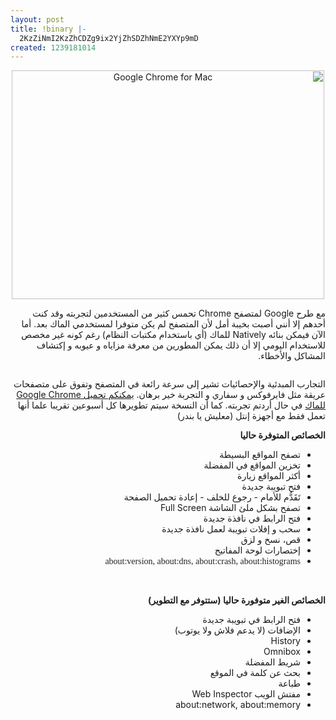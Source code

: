 ```yaml
---
layout: post
title: !binary |-
  2KzZiNmI2KzZhCDZg9ix2YjZhSDZhNmE2YXYp9mD
created: 1239181014
---
```

<div style="direction: rtl; text-align: right;">
<p style="direction: rtl; text-align: center;"><a title="Google Chrome for Mac by Yousef.Raffah.com, on Flickr" href="http://www.flickr.com/photos/35968034@N06/3423697346/"><img width="500" height="366" alt="Google Chrome for Mac" src="http://farm4.static.flickr.com/3358/3423697346_5c1cae5a5e.jpg" /></a></p>
<p style="direction: rtl; text-align: right;">مع طرح Google لمتصفح Chrome تحمس كثير من المستخدمين لتجربته وقد كنت أحدهم إلا أنني أصبت بخيبة أمل لأن المتصفح لم يكن متوفرا لمستخدمي الماك بعد. أما الآن فيمكن بنائه Natively للماك (أي باستخدام مكتبات النظام) رغم كونه غير مخصص للاستخدام اليومي إلا أن ذلك يمكن المطورين من معرفة مزاياه و عيوبه و إكتشاف المشاكل والأخطاء.</p>
<p style="text-align: center;direction: rtl;"><img alt="" src="http://www.manu-j.com/blog/wp-content/uploads/2009/04/s3001.jpg" /></p>
<p style="direction: rtl; text-align: right;">التجارب المبدئية والإحصائيات تشير إلى سرعة رائعة في المتصفح وتفوق على متصفحات عريقة مثل فايرفوكس و سفاري و التجربة خير برهان. <a href="http://www.manu-j.com/downloads/apps/Chromium.zip">يمكنكم تحميل Google Chrome للماك</a> في حال أردتم تجربته. كما أن النسخة سيتم تطويرها كل أسبوعين تقريبا علما أنها تعمل فقط مع أجهزة إنتل (معليش يا بندر)</p>
<p style="direction: rtl; text-align: right;"><strong>الخصائص المتوفرة حاليا</strong></p>
<ul>
    <li>تصفح المواقع البسيطة</li>
    <li>تخزين المواقع في المفضلة</li>
    <li>أكثر المواقع زيارة</li>
    <li>فتح تبويبة جديدة</li>
    <li>تَقَدُّم للأمام - رجوع للخلف - إعادة تحميل الصفحة</li>
    <li>تصفح بشكل ملئ الشاشة Full Screen</li>
    <li>فتح الرابط في نافذة جديدة</li>
    <li>سحب و إفلات تبويبة لعمل نافذة جديدة</li>
    <li>قص، نسخ و لزق</li>
    <li>إختصارات لوحة المفاتيح</li>
    <li><span style="font-family: Verdana; color: #242424;">about:version, about:dns, about:crash, about:histograms</span></li>
</ul>
<p style="direction: rtl; text-align: right;">&nbsp;</p>
<p style="direction: rtl; text-align: right;"><strong>الخصائص الغير متوفورة حاليا (ستتوفر مع التطوير)</strong></p>
<ul>
    <li>فتح الرابط في تبويبة جديدة</li>
    <li>الإضافات (لا يدعم فلاش ولا يوتوب)</li>
    <li>History</li>
    <li>Omnibox</li>
    <li>شريط المفضلة</li>
    <li>بحث عن كلمة في الموقع</li>
    <li>طباعة</li>
    <li>مفتش الويب Web Inspector</li>
    <li>about:network, about:memory</li>
</ul>
</div>

